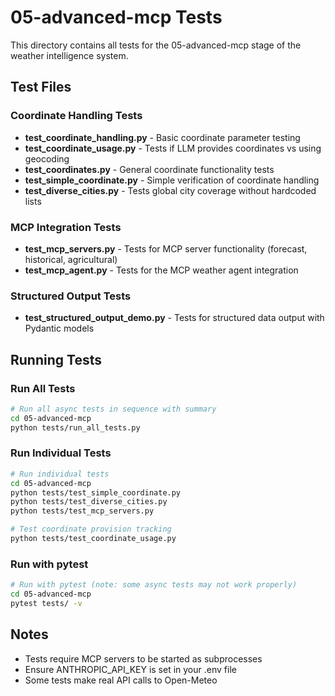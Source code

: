 # 05-advanced-mcp Tests

This directory contains all tests for the 05-advanced-mcp stage of the weather intelligence system.

## Test Files

### Coordinate Handling Tests
- **test_coordinate_handling.py** - Basic coordinate parameter testing
- **test_coordinate_usage.py** - Tests if LLM provides coordinates vs using geocoding
- **test_coordinates.py** - General coordinate functionality tests  
- **test_simple_coordinate.py** - Simple verification of coordinate handling
- **test_diverse_cities.py** - Tests global city coverage without hardcoded lists

### MCP Integration Tests
- **test_mcp_servers.py** - Tests for MCP server functionality (forecast, historical, agricultural)
- **test_mcp_agent.py** - Tests for the MCP weather agent integration

### Structured Output Tests
- **test_structured_output_demo.py** - Tests for structured data output with Pydantic models

## Running Tests

### Run All Tests
```bash
# Run all async tests in sequence with summary
cd 05-advanced-mcp
python tests/run_all_tests.py
```

### Run Individual Tests
```bash
# Run individual tests
cd 05-advanced-mcp
python tests/test_simple_coordinate.py
python tests/test_diverse_cities.py
python tests/test_mcp_servers.py

# Test coordinate provision tracking
python tests/test_coordinate_usage.py
```

### Run with pytest
```bash
# Run with pytest (note: some async tests may not work properly)
cd 05-advanced-mcp
pytest tests/ -v
```

## Notes
- Tests require MCP servers to be started as subprocesses
- Ensure ANTHROPIC_API_KEY is set in your .env file
- Some tests make real API calls to Open-Meteo